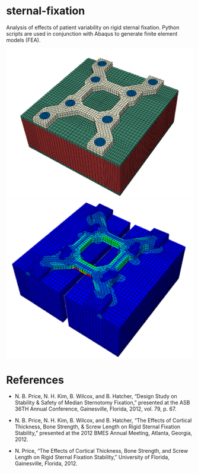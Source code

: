 # sternal-fixation
Analysis of effects of patient variability on rigid sternal fixation. Python scripts are used in conjunction with Abaqus to generate finite element models (FEA).

<img src= "Original Local Model.tif">

<img src= "fea_1.png">

# References
* N. B. Price, N. H. Kim, B. Wilcox, and B. Hatcher, “Design Study on Stability & Safety of Median Sternotomy Fixation,” presented at the ASB 36TH Annual Conference, Gainesville, Florida, 2012, vol. 79, p. 67.

* N. B. Price, N. H. Kim, B. Wilcox, and B. Hatcher, “The Effects of Cortical Thickness, Bone Strength, & Screw Length on Rigid Sternal Fixation Stability,” presented at the 2012 BMES Annual Meeting, Atlanta, Georgia, 2012.

* N. Price, “The Effects of Cortical Thickness, Bone Strength, and Screw Length on Rigid Sternal Fixation Stability,” University of Florida, Gainesville, Florida, 2012.

